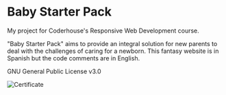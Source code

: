 # Baby Starter Pack
My project for Coderhouse's Responsive Web Development course.

"Baby Starter Pack" aims to provide an integral solution for new parents to deal with the challenges of caring for a newborn.
This fantasy website is in Spanish but the code comments are in English.

GNU General Public License v3.0

![Certificate](https://github.com/cirmialexis/coderhouse-web-development-project/assets/1320538/d8842943-d326-4032-a38a-2aa836787802)
